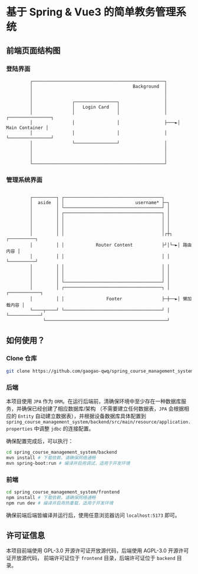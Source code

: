# 基于 Spring & Vue3 的简单教务管理系统

## 前端页面结构图

### 登陆界面

```text
         ┌──────────────────────────────────────────────────┐                   
         │                                      Background  │
         │                                                  │
         │                                                  │
         │               ┌────────────────┐                 │
         │               │   Login Card   │                 │
         │               │                │                 │    ┌────────────────┐
         │               │                │                 ├───►│ Main Container │
         │               │                │                 │    └────────────────┘
         │               └────────────────┘                 │
         │                                                  │
         │                                                  │
         │                                                  │
         └──────────────────────────────────────────────────┘                   
```

### 管理系统界面

```text
                                                                
         ┌─────────┐ ┌─────────────────────────────────────┐    
         │  aside  │ │                           username* ├─┐
         │         │ └─────────────────────────────────────┘ │
         │         │ ┌─────────────────────────────────────┐ │
         │         │ │                                     │ │
         │         │ │                                     │ │
         │         │ │                                     │ │
         │         │ │                                     │┌┼┐  ┌──────────┐
         │         │ │            Router Content           ├┘│└─►│ 路由内容 │
         │         │ │                                     │ │   └──────────┘
         │         │ │                                     │ │
         │         │ │                                     │ │
         │         │ │                                     │ │
         │         │ └─────────────────────────────────────┘ │
         │         │ ┌─────────────────────────────────────┐ │   ┌────────────┐
         │         │ │                Footer               ├─┼──►│ 懒加载内容 │
         └────┬────┘ └─────────────────────────────────────┘ │   └────────────┘
              └──────────────────────────────────────────────┘

```

## 如何使用？

### Clone 仓库

```sh
git clone https://github.com/gaogao-qwq/spring_course_management_system.git
```

### 后端

本项目使用 `JPA` 作为 `ORM`。在运行后端前，清确保环境中至少存在一种数据库服务，并确保已经创建了相应数据库/架构
（不需要建立任何数据表，`JPA` 会根据相应的 `Entity` 自动建立数据表），并根据设备数据库具体配置到
`spring_course_management_system/backend/src/main/resource/application.properties`
中调整 `jdbc` 的连接配置。

确保配置完成后，可以执行：

```sh
cd spring_course_management_system/backend
mvn install # 下载依赖，请确保网络通畅
mvn spring-boot:run # 编译并启用调试，适用于开发环境
```

### 前端

```sh
cd spring_course_management_system/frontend
npm install # 下载依赖，请确保网络通畅
npm run dev # 编译并启用热重载，适用于开发环境
```

确保前端后端皆编译并运行后，使用任意浏览器访问 `localhost:5173` 即可。

## 许可证信息

本项目前端使用 GPL-3.0 开源许可证开放源代码，后端使用 AGPL-3.0 开源许可证开放源代码，
前端许可证位于 `frontend` 目录，后端许可证位于 `backend` 目录。
